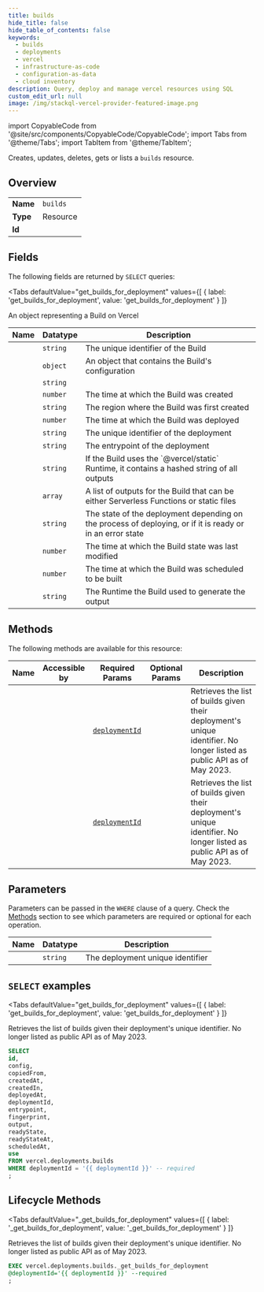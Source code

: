 ```yaml
--- 
title: builds
hide_title: false
hide_table_of_contents: false
keywords:
  - builds
  - deployments
  - vercel
  - infrastructure-as-code
  - configuration-as-data
  - cloud inventory
description: Query, deploy and manage vercel resources using SQL
custom_edit_url: null
image: /img/stackql-vercel-provider-featured-image.png
---
```


import CopyableCode from '@site/src/components/CopyableCode/CopyableCode';
import Tabs from '@theme/Tabs';
import TabItem from '@theme/TabItem';

Creates, updates, deletes, gets or lists a <code>builds</code> resource.

## Overview
<table><tbody>
<tr><td><b>Name</b></td><td><code>builds</code></td></tr>
<tr><td><b>Type</b></td><td>Resource</td></tr>
<tr><td><b>Id</b></td><td><CopyableCode code="vercel.deployments.builds" /></td></tr>
</tbody></table>

## Fields

The following fields are returned by `SELECT` queries:

<Tabs
    defaultValue="get_builds_for_deployment"
    values={[
        { label: 'get_builds_for_deployment', value: 'get_builds_for_deployment' }
    ]}
>
<TabItem value="get_builds_for_deployment">

An object representing a Build on Vercel

<table>
<thead>
    <tr>
    <th>Name</th>
    <th>Datatype</th>
    <th>Description</th>
    </tr>
</thead>
<tbody>
<tr>
    <td><CopyableCode code="id" /></td>
    <td><code>string</code></td>
    <td>The unique identifier of the Build</td>
</tr>
<tr>
    <td><CopyableCode code="config" /></td>
    <td><code>object</code></td>
    <td>An object that contains the Build's configuration</td>
</tr>
<tr>
    <td><CopyableCode code="copiedFrom" /></td>
    <td><code>string</code></td>
    <td></td>
</tr>
<tr>
    <td><CopyableCode code="createdAt" /></td>
    <td><code>number</code></td>
    <td>The time at which the Build was created</td>
</tr>
<tr>
    <td><CopyableCode code="createdIn" /></td>
    <td><code>string</code></td>
    <td>The region where the Build was first created</td>
</tr>
<tr>
    <td><CopyableCode code="deployedAt" /></td>
    <td><code>number</code></td>
    <td>The time at which the Build was deployed</td>
</tr>
<tr>
    <td><CopyableCode code="deploymentId" /></td>
    <td><code>string</code></td>
    <td>The unique identifier of the deployment</td>
</tr>
<tr>
    <td><CopyableCode code="entrypoint" /></td>
    <td><code>string</code></td>
    <td>The entrypoint of the deployment</td>
</tr>
<tr>
    <td><CopyableCode code="fingerprint" /></td>
    <td><code>string</code></td>
    <td>If the Build uses the `@vercel/static` Runtime, it contains a hashed string of all outputs</td>
</tr>
<tr>
    <td><CopyableCode code="output" /></td>
    <td><code>array</code></td>
    <td>A list of outputs for the Build that can be either Serverless Functions or static files</td>
</tr>
<tr>
    <td><CopyableCode code="readyState" /></td>
    <td><code>string</code></td>
    <td>The state of the deployment depending on the process of deploying, or if it is ready or in an error state</td>
</tr>
<tr>
    <td><CopyableCode code="readyStateAt" /></td>
    <td><code>number</code></td>
    <td>The time at which the Build state was last modified</td>
</tr>
<tr>
    <td><CopyableCode code="scheduledAt" /></td>
    <td><code>number</code></td>
    <td>The time at which the Build was scheduled to be built</td>
</tr>
<tr>
    <td><CopyableCode code="use" /></td>
    <td><code>string</code></td>
    <td>The Runtime the Build used to generate the output</td>
</tr>
</tbody>
</table>
</TabItem>
</Tabs>

## Methods

The following methods are available for this resource:

<table>
<thead>
    <tr>
    <th>Name</th>
    <th>Accessible by</th>
    <th>Required Params</th>
    <th>Optional Params</th>
    <th>Description</th>
    </tr>
</thead>
<tbody>
<tr>
    <td><a href="#get_builds_for_deployment"><CopyableCode code="get_builds_for_deployment" /></a></td>
    <td><CopyableCode code="select" /></td>
    <td><a href="#parameter-deploymentId"><code>deploymentId</code></a></td>
    <td></td>
    <td>Retrieves the list of builds given their deployment's unique identifier. No longer listed as public API as of May 2023.</td>
</tr>
<tr>
    <td><a href="#_get_builds_for_deployment"><CopyableCode code="_get_builds_for_deployment" /></a></td>
    <td><CopyableCode code="exec" /></td>
    <td><a href="#parameter-deploymentId"><code>deploymentId</code></a></td>
    <td></td>
    <td>Retrieves the list of builds given their deployment's unique identifier. No longer listed as public API as of May 2023.</td>
</tr>
</tbody>
</table>

## Parameters

Parameters can be passed in the `WHERE` clause of a query. Check the [Methods](#methods) section to see which parameters are required or optional for each operation.

<table>
<thead>
    <tr>
    <th>Name</th>
    <th>Datatype</th>
    <th>Description</th>
    </tr>
</thead>
<tbody>
<tr id="parameter-deploymentId">
    <td><CopyableCode code="deploymentId" /></td>
    <td><code>string</code></td>
    <td>The deployment unique identifier</td>
</tr>
</tbody>
</table>

## `SELECT` examples

<Tabs
    defaultValue="get_builds_for_deployment"
    values={[
        { label: 'get_builds_for_deployment', value: 'get_builds_for_deployment' }
    ]}
>
<TabItem value="get_builds_for_deployment">

Retrieves the list of builds given their deployment's unique identifier. No longer listed as public API as of May 2023.

```sql
SELECT
id,
config,
copiedFrom,
createdAt,
createdIn,
deployedAt,
deploymentId,
entrypoint,
fingerprint,
output,
readyState,
readyStateAt,
scheduledAt,
use
FROM vercel.deployments.builds
WHERE deploymentId = '{{ deploymentId }}' -- required
;
```
</TabItem>
</Tabs>


## Lifecycle Methods

<Tabs
    defaultValue="_get_builds_for_deployment"
    values={[
        { label: '_get_builds_for_deployment', value: '_get_builds_for_deployment' }
    ]}
>
<TabItem value="_get_builds_for_deployment">

Retrieves the list of builds given their deployment's unique identifier. No longer listed as public API as of May 2023.

```sql
EXEC vercel.deployments.builds._get_builds_for_deployment 
@deploymentId='{{ deploymentId }}' --required
;
```
</TabItem>
</Tabs>
